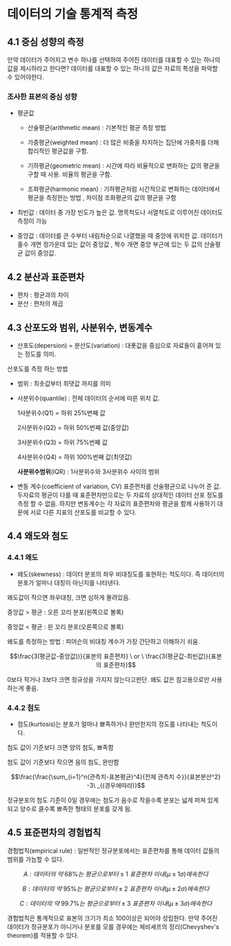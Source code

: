# 데이터의 기술 통계적 측정

## 4.1 중심 성향의 측정

만약 데이터가 주어지고 변수 하나를 선택하여 주어진 데이터를 대표할 수 있는 하나의 값을 제시하라고 한다면? 데이터를 대표할 수 있는 하나의 값은 자료의 특성을 파악할 수 있어야한다. 

### 조사한 표본의 중심 성향

-  평균값
    - 산술평균(arithmetic mean) : 기본적인 평균 측정 방법
    
    - 가중평균(weighted mean) : 더 많은 비중을 차지하는 집단에 가중치를 더해 합리적인 평균값을 구함.

    - 기하평균(geometric mean) : 시간에 따라 비율적으로 변화하는 값의 평균을 구할 때 사용. 비율의 평균을 구함.
    
    - 조화평균(harmonic mean) : 기하평균처럼 시간적으로 변화하는 데이터에서 평균을 측정한는 방법 , 차이점 조화평균의 값의 평균을 구함


- 최빈값 : 데이터 중 가장 빈도가 높은 값. 명목척도나 서열척도로 이루어진 데이터도 측정이 가능

- 중앙값 : 데이터를 큰 수부터 내림차순으로 나열했을 때 중앙에 위치한 값. 데이터가 홀수 개면 정가운데 있는 값이 중앙값 , 짝수 개면 중앙 부근에 있는 두 값의 산술평균 값이 중앙값.

## 4.2 분산과 표준편차

- 편차 : 평균과의 차이
- 분산 : 편차의 제곱

## 4.3 산포도와 범위, 사분위수, 변동계수

- 산포도(depersion) = 분산도(variation) : 대푯값을 중심으로 자료들이 흩어져 있는 정도를 의미.

산포도를 측정 하는 방법
- 범위 : 최솟값부터 최댓값 까지를 의미

- 사분위수(quantile) : 전체 데이터의 순서에 따른 위치 값.
    
    1사분위수(Q1) = 하위 25%번째 값

    2사분위수(Q2) = 하위 50%번째 값(중앙값)
    
    3사분위수(Q3) = 하위 75%번째 값
    
    4사분위수(Q4) = 하위 100%번째 값(최댓값)

    **사분위수범위**(IQR) : 1사분위수와 3사분위수 사이의 범위

- 변동 계수(coefficient of variation, CV) 표준편차를 산술평균으로 나누어 준 값. 두자료의 평균이 다를 때 표준편차만으로는 두 자료의 상대적인 데이터 산포 정도를 측정 할 수 없음. 하지만 변동계수는 각 자료의 표준편차와 평균을 함께 사용하기 대문에 서로 다른 지표의 산포도를 비교할 수 있다.

## 4.4 왜도와 첨도

### 4.4.1 왜도
- 왜도(skewness) : 데이터 분포의 좌우 비대칭도를 표현하는 척도이다. 즉 데이터의 분포가 얼마나 대칭이 아닌지를 나타낸다.

왜도값이 작으면 좌우대칭, 크면 심하게 몰려있음.

중앙값 > 평균 : 오른 꼬리 분포(왼쪽으로 볼록)

중앙값 < 평균 : 왼 꼬리 분포(오른쪽으로 볼록)

왜도를 측정하는 방법 : 피어슨의 비대칭 계수가 가장 간단하고 이해하기 쉬움.

$$\frac{3(평균값-중앙값))}{표본의 표준편차} \ or \ \frac{3(평균값-최빈값)}{표본의 표준편차}$$

0보다 작거나 3보다 크면 정규성을 가지지 않는다고판단. 왜도 값은 참고용으로만 사용하는게 좋음.

### 4.4.2 첨도
- 첨도(kurtosis)는 분포가 얼마나 뾰족하거나 완만한지의 정도를 나타내는 척도이다.

첨도 값이 기준보다 크면 양의 첨도, 뾰족함

첨도 값이 기준보다 작으면 음의 첨도, 완만함

$$\frac{\frac{\sum_{i=1}^n(관측치-표본평균)^4}{전체 관측치 수}}{표본분산^2} -3\ _{(경우에따라)}$$

정규분포의 첨도 기준이 0일 경우에는 첨도가 음수로 작을수록 분포는 넓게 퍼져 있게 되고 양수로 클수록 뾰족한 형태의 분포를 갖게 됨.

## 4.5 표준편차의 경험법칙
경험법칙(empirical rule) : 일반적인 정규분포에서는 표준편차를 통해 데이터 값들의 범위를 가늠할 수 있다.

$$ A : 데이터의 \ 약 \  {68} \%는 \ 평균으로부터 \pm1 \  표준편차  \ 이내(\mu \pm1\sigma)에 속한다 $$

$$B : 데이터의 \ 약 \  {95} \%는 \ 평균으로부터 \pm2 \  표준편차  \ 이내(\mu \pm2\sigma)에 속한다 $$

$$C : 데이터의 \ 약 \  {99.7} \%는 \ 평균으로부터 \pm3 \  표준편차  \ 이내(\mu \pm3 \sigma)에 속한다 $$

경험법칙은 통계적으로 표본의 크기가 최소 100이상은 되어야 성립한다. 만약 주어진 데이터가 정규분포가 아니거나 분포를 모를 경우에는 체비셰프의 정리(Chevyshev's theorem)를 적용할 수 있다.